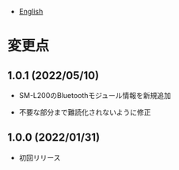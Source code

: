 - [English](../CHANGELOG.md)

# 変更点

## 1.0.1 (2022/05/10)

* SM-L200のBluetoothモジュール情報を新規追加

* 不要な部分まで難読化されないように修正

## 1.0.0 (2022/01/31)

* 初回リリース

